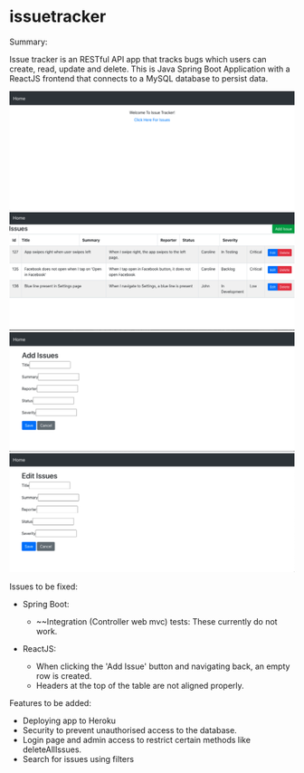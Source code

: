 # issuetracker

Summary:

Issue tracker is an RESTful API app that tracks bugs which users can create, read, update and delete. This is Java Spring Boot Application with a ReactJS frontend that connects to a MySQL database to persist data. 

![alt text](https://github.com/johnny453/issuetracker/blob/main/images/WelcomePage.png)
![alt text](https://github.com/johnny453/issuetracker/blob/main/images/IssuesPage.png)
![alt text](https://github.com/johnny453/issuetracker/blob/main/images/AddIssuesPage.png)
![alt text](https://github.com/johnny453/issuetracker/blob/main/images/EditIssuesPage.png)


Issues to be fixed:
- Spring Boot: 
  - ~~Integration (Controller web mvc) tests: These currently do not work.

- ReactJS:
  - When clicking the 'Add Issue' button and navigating back, an empty row is created. 
  - Headers at the top of the table are not aligned properly. 

Features to be added:
- Deploying app to Heroku
- Security to prevent unauthorised access to the database.
- Login page and admin access to restrict certain methods like deleteAllIssues. 
- Search for issues using filters 


